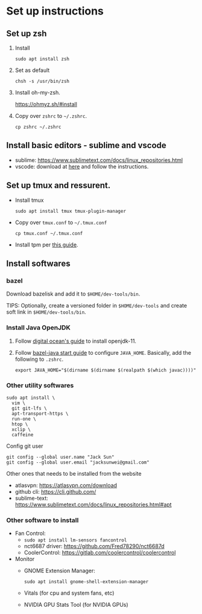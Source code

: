 # Set up instructions

## Set up zsh

1. Install

   ```
   sudo apt install zsh
   ```

2. Set as default

   ```
   chsh -s /usr/bin/zsh
   ```

3. Install oh-my-zsh.

   https://ohmyz.sh/#install

4. Copy over `zshrc` to `~/.zshrc`.

   ```
   cp zshrc ~/.zshrc
   ```

## Install basic editors - sublime and vscode

- sublime: https://www.sublimetext.com/docs/linux_repositories.html
- vscode: download at [here](https://code.visualstudio.com/download#) and
  follow the instructions.

## Set up tmux and ressurent.

- Install tmux

  ```
  sudo apt install tmux tmux-plugin-manager
  ```

- Copy over `tmux.conf` to `~/.tmux.conf`

  ```
  cp tmux.conf ~/.tmux.conf
  ```

- Install tpm per [this guide](https://github.com/tmux-plugins/tpm#installation).

## Install softwares

### bazel

Download bazelisk and add it to `$HOME/dev-tools/bin`.

TIPS: Optionally, create a versioned folder in `$HOME/dev-tools` and create soft
link in `$HOME/dev-tools/bin`.

### Install Java OpenJDK

1. Follow [digital ocean's guide](https://www.digitalocean.com/community/tutorials/how-to-install-java-with-apt-on-ubuntu-22-04) to install openjdk-11.

1. Follow [bazel-java start guide](https://bazel.build/start/java#install_the_jdk) to configure `JAVA_HOME`. Basically, add the following to `.zshrc`.

   ```
   export JAVA_HOME="$(dirname $(dirname $(realpath $(which javac))))"
   ```

### Other utility softwares

```
sudo apt install \
  vim \
  git git-lfs \
  apt-transport-https \
  run-one \
  htop \
  xclip \
  caffeine
```

Config git user

```
git config --global user.name "Jack Sun"
git config --global user.email "jacksunwei@gmail.com"
```

Other ones that needs to be installed from the website

- atlasvpn: https://atlasvpn.com/download
- github cli: https://cli.github.com/
- sublime-text: https://www.sublimetext.com/docs/linux_repositories.html#apt

### Other software to install

- Fan Control: 
  - `sudo apt install lm-sensors fancontrol`
  - nct6687 driver: https://github.com/Fred78290/nct6687d
  - CoolerControl: https://gitlab.com/coolercontrol/coolercontrol
- Monitor
  - GNOME Extension Manager: 
    
    ```
    sudo apt install gnome-shell-extension-manager
    ```

  - Vitals (for cpu and system fans, etc)
  - NVIDIA GPU Stats Tool (for NVIDIA GPUs)